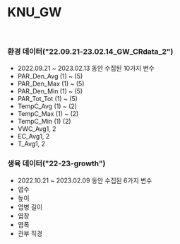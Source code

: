 # KNU_GW

<br>

### 환경 데이터("22.09.21-23.02.14_GW_CRdata_2")
- 2022.09.21 ~ 2023.02.13 동안 수집된 10가지 변수
- PAR_Den_Avg (1) ~ (5)
- PAR_Den_Max (1) ~ (5)
- PAR_Den_Min (1) ~ (5)
- PAR_Tot_Tot (1) ~ (5)
- TempC_Avg (1) ~ (2)
- TempC_Max (1) ~ (2)
- TempC_Min (1) (2)
- VWC_Avg1, 2
- EC_Avg1, 2
- T_Avg1, 2

### 생육 데이터("22-23-growth")
- 2022.10.21 ~ 2023.02.09 동안 수집된 6가지 변수
- 엽수
- 높이
- 엽병 길이
- 엽장
- 엽폭
- 관부 직경
